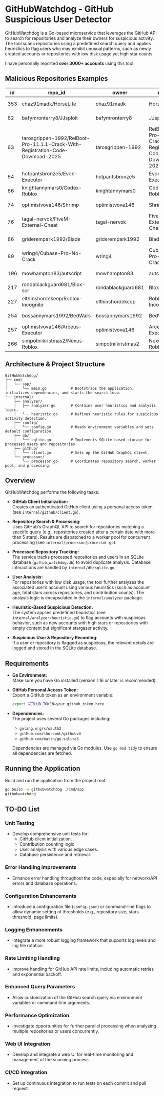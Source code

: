 # GitHubWatchdog - GitHub Suspicious User Detector

GitHubWatchdog is a Go-based microservice that leverages the GitHub API to search for repositories and analyze their owners for suspicious activity. The tool scans repositories using a predefined search query and applies heuristics to flag users who may exhibit unusual patterns, such as newly created accounts or repositories with low disk usage yet high star counts.

I have personally reported **over 3000+ accounts** using this tool.

## Malicious Repositories Examples

| id  | repo_id                                                                         | owner              | name                                                          | updated_at                | disk_usage | stargazer_count | is_malicious | processed_at        |
| --- | ------------------------------------------------------------------------------- | ------------------ | ------------------------------------------------------------- | ------------------------- | ---------- | --------------- | ------------ | ------------------- |
| 353 | chaz91madk/HorseLife                                                            | chaz91madk         | HorseLife                                                     | 2025-02-18 16:38:51+00:00 | 3          | 6               | 1            | 2025-02-18 19:20:54 |
| 62  | bafymronterry8/JJsploit                                                         | bafymronterry8     | JJsploit                                                      | 2025-02-18 16:49:36+00:00 | 3          | 39              | 1            | 2025-02-18 19:20:41 |
| 63  | tarosgrippen-1992/ReiBoot-Pro-11.1.1-Crack-With-Registration-Code-Download-2025 | tarosgrippen-1992  | ReiBoot-Pro-11.1.1-Crack-With-Registration-Code-Download-2025 | 2025-02-17 03:52:20+00:00 | 2          | 41              | 1            | 2025-02-18 19:20:41 |
| 64  | hotpantsbronze5/Evon-Executor                                                   | hotpantsbronze5    | Evon-Executor                                                 | 2025-02-18 16:49:36+00:00 | 2          | 39              | 1            | 2025-02-18 19:20:41 |
| 66  | knightannymars0/Codex-Roblox                                                    | knightannymars0    | Codex-Roblox                                                  | 2025-02-18 17:40:13+00:00 | 2          | 39              | 1            | 2025-02-18 19:20:41 |
| 74  | optimistvova146/Shrimp                                                          | optimistvova146    | Shrimp                                                        | 2025-02-18 17:23:53+00:00 | 3          | 36              | 1            | 2025-02-18 19:20:42 |
| 76  | tagal-nervok/FiveM-External-Cheat                                               | tagal-nervok       | FiveM-External-Cheat                                          | 2025-02-17 04:13:28+00:00 | 3          | 36              | 1            | 2025-02-18 19:20:42 |
| 86  | griderempark1992/Blade                                                          | griderempark1992   | Blade                                                         | 2025-02-18 17:23:53+00:00 | 3          | 31              | 1            | 2025-02-18 19:20:42 |
| 89  | wring4/Cubase-Pro-No-Crack                                                      | wring4             | Cubase-Pro-No-Crack                                           | 2025-02-17 04:17:22+00:00 | 2          | 29              | 1            | 2025-02-18 19:20:42 |
| 196 | mowhampton83/autscript                                                          | mowhampton83       | autscript                                                     | 2025-02-18 17:23:52+00:00 | 3          | 15              | 1            | 2025-02-18 19:20:47 |
| 217 | rondablackguard681/Blox-scr                                                     | rondablackguard681 | Blox-scr                                                      | 2025-02-18 17:23:52+00:00 | 3          | 14              | 1            | 2025-02-18 19:20:50 |
| 227 | elthinshordekeep/Roblox-Incognito                                               | elthinshordekeep   | Roblox-Incognito                                              | 2025-02-18 16:55:06+00:00 | 2          | 12              | 1            | 2025-02-18 19:20:50 |
| 254 | bossannymars1992/BedWars                                                        | bossannymars1992   | BedWars                                                       | 2025-02-18 16:55:06+00:00 | 3          | 10              | 1            | 2025-02-18 19:20:50 |
| 257 | optimistvova146/Arceus-Executor                                                 | optimistvova146    | Arceus-Executor                                               | 2025-02-18 16:17:21+00:00 | 2          | 10              | 1            | 2025-02-18 19:20:51 |
| 266 | simpotniikristmas2/Nexus-Roblox                                                 | simpotniikristmas2 | Nexus-Roblox                                                  | 2025-02-18 16:17:21+00:00 | 2          | 10              | 1            | 2025-02-18 19:20:51 |

## Architecture & Project Structure

```
GitHubWatchdog/
├── cmd/
│   └── app/
│       └── main.go           # Bootstraps the application, initializes dependencies, and starts the search loop.
└── internal/
    ├── analyzer/
    │   ├── analyzer.go       # Contains user heuristics and analysis logic.
    │   └── heuristic.go      # Defines heuristic rules for suspicious activity detection.
    ├── config/
    │   └── config.go         # Reads environment variables and sets default configuration.
    ├── db/
    │   └── sqlite.go         # Implements SQLite-based storage for processed users and repositories.
    ├── github/
    │   └── client.go         # Sets up the GitHub GraphQL client.
    └── processor/
        └── processor.go      # Coordinates repository search, worker pool, and processing.
```

## Overview

GitHubWatchdog performs the following tasks:

-   **GitHub Client Initialization:**  
    Creates an authenticated GitHub client using a personal access token (see `internal/github/client.go`).

-   **Repository Search & Processing:**  
    Uses GitHub's GraphQL API to search for repositories matching a specific query (e.g., repositories created after a certain date with more than 5 stars). Results are dispatched to a worker pool for concurrent processing (see `internal/processor/processor.go`).

-   **Processed Repository Tracking:**  
    The service tracks processed repositories and users in an SQLite database (`github_watchdog.db`) to avoid duplicate analysis. Database interactions are handled by `internal/db/sqlite.go`.

-   **User Analysis:**  
    For repositories with low disk usage, the tool further analyzes the associated user’s account using various heuristics (such as account age, total stars across repositories, and contribution counts). The analysis logic is encapsulated in the `internal/analyzer` package.

-   **Heuristic-Based Suspicious Detection:**  
    The system applies predefined heuristics (see `internal/analyzer/heuristic.go`) to flag accounts with suspicious behavior, such as new accounts with high stars or repositories with empty content but significant stargazer activity.

-   **Suspicious User & Repository Recording:**  
    If a user or repository is flagged as suspicious, the relevant details are logged and stored in the SQLite database.

## Requirements

-   **Go Environment:**  
    Make sure you have Go installed (version 1.16 or later is recommended).

-   **GitHub Personal Access Token:**  
    Export a GitHub token as an environment variable:

    ```bash
    export GITHUB_TOKEN=your_github_token_here
    ```

-   **Dependencies:**  
    The project uses several Go packages including:

    -   `golang.org/x/oauth2`
    -   `github.com/shurcooL/githubv4`
    -   `github.com/mattn/go-sqlite3`

    Dependencies are managed via Go modules. Use `go mod tidy` to ensure all dependencies are fetched.

## Running the Application

Build and run the application from the project root:

```bash
go build -o githubwatchdog ./cmd/app
githubwatchdog
```

## TO-DO List

### Unit Testing

-   Develop comprehensive unit tests for:
    -   GitHub client initialization.
    -   Contribution counting logic.
    -   User analysis with various edge cases.
    -   Database persistence and retrieval.

### Error Handling Improvements

-   Enhance error handling throughout the code, especially for network/API errors and database operations.

### Configuration Enhancements

-   Introduce a configuration file (`config.json`) or command-line flags to allow dynamic setting of thresholds (e.g., repository size, stars threshold, page limits).

### Logging Enhancements

-   Integrate a more robust logging framework that supports log levels and log file rotation.

### Rate Limiting Handling

-   Improve handling for GitHub API rate limits, including automatic retries and exponential backoff.

### Enhanced Query Parameters

-   Allow customization of the GitHub search query via environment variables or command-line arguments.

### Performance Optimization

-   Investigate opportunities for further parallel processing when analyzing multiple repositories or users concurrently.

### Web UI Integration

-   Develop and integrate a web UI for real-time monitoring and management of the scanning process.

### CI/CD Integration

-   Set up continuous integration to run tests on each commit and pull request.
